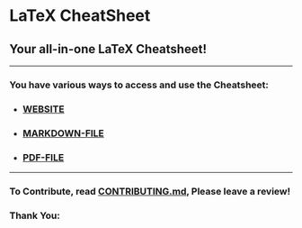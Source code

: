 # LaTeX CheatSheet

## Your all-in-one LaTeX Cheatsheet!
---

### You have various ways to access and use the Cheatsheet:

- ### [WEBSITE](https://latex-cheatsheet.vercel.app/)
- ### [MARKDOWN-FILE](MARKDOWN/Cheatsheet_MD.md)
- ### [PDF-FILE](PDF/Cheatsheet_PDF.pdf)

---

### To Contribute, read [CONTRIBUTING.md](CONTRIBUTING.md), Please leave a review!

### Thank You:


